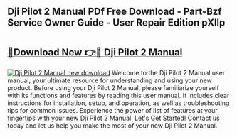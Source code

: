 ## Dji Pilot 2 Manual PDf Free Download - Part-Bzf Service Owner Guide - User Repair Edition pXllp

# <h2><a href="http://cf10226.oget.top/?id=Dji+Pilot+2+Manual">🔗Download New 👉🔴 Dji Pilot 2 Manual</a></h2>

[![Dji Pilot 2 Manual new download](https://i.imgur.com/5g1atiW.png)](http://cf10226.oget.top/?id=Dji+Pilot+2+Manual)
Welcome to the Dji Pilot 2 Manual user manual, your ultimate resource for understanding and using your new product. Before using your Dji Pilot 2 Manual, please familiarize yourself with its functions and features by reading this user manual. It includes clear instructions for installation, setup, and operation, as well as troubleshooting tips for common issues. Experience the power of list of features at your fingertips with your new Dji Pilot 2 Manual. Let's Get Started! Contact us today and let us help you make the most of your new Dji Pilot 2 Manual.
